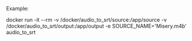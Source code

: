 Example:

docker run -it --rm -v /docker/audio_to_srt/source:/app/source -v /docker/audio_to_srt/output:/app/output -e SOURCE_NAME='Misery.m4b' audio_to_srt 
